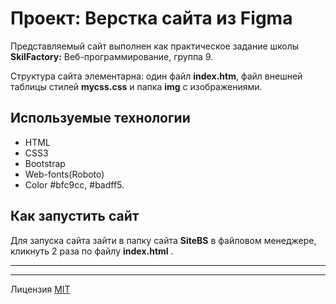 # Проект:  Верстка сайта из Figma #

 Представляемый сайт выполнен как практическое задание школы **SkilFactory:** Веб-программирование, группа 9.

 Структура сайта элементарна: один файл **index.htm**, файл внешней таблицы стилей **mycss.css** и папка **img** с изображениями.

## Используемые технологии ##

* HTML
* CSS3
* Bootstrap
* Web-fonts(Roboto)
* Color #bfc9cc, #badff5.

## Как запустить сайт ##

Для запуска сайта зайти в папку сайта **SiteBS** в файловом менеджере, кликнуть 2 раза по файлу **index.html** .

-----
-----

Лицензия [MIT](../license.md)

